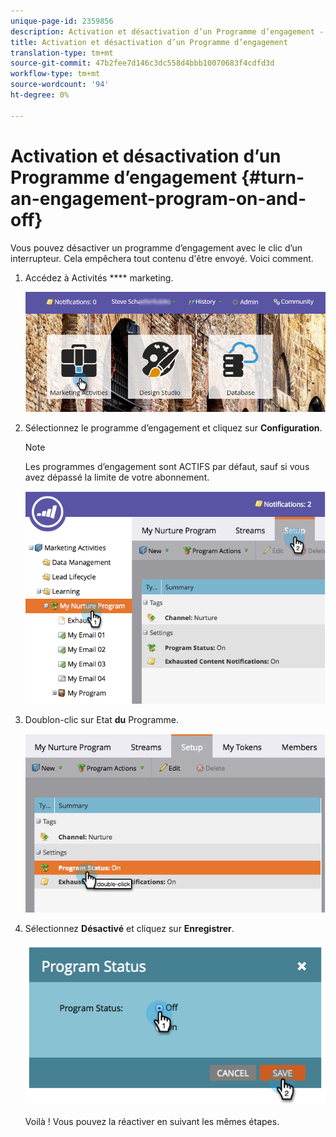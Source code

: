 ```yaml
---
unique-page-id: 2359856
description: Activation et désactivation d’un Programme d’engagement - Documentation marketing - Documentation du produit
title: Activation et désactivation d’un Programme d’engagement
translation-type: tm+mt
source-git-commit: 47b2fee7d146c3dc558d4bbb10070683f4cdfd3d
workflow-type: tm+mt
source-wordcount: '94'
ht-degree: 0%

---
```



# Activation et désactivation d’un Programme d’engagement {#turn-an-engagement-program-on-and-off}

Vous pouvez désactiver un programme d’engagement avec le clic d’un interrupteur. Cela empêchera tout contenu d&#39;être envoyé. Voici comment.

1. Accédez à Activités **** marketing.

   ![](assets/login-marketing-activities.png)

1. Sélectionnez le programme d’engagement et cliquez sur **Configuration**.

   >[!NOTE]
   >
   >Les programmes d’engagement sont ACTIFS par défaut, sauf si vous avez dépassé la limite de votre abonnement.

   ![](assets/image2014-9-15-17-3a14-3a56.png)

1. Doublon-clic sur Etat **du** Programme.

   ![](assets/image2014-9-15-17-3a14-3a59.png)

1. Sélectionnez **Désactivé** et cliquez sur **Enregistrer**.

   ![](assets/image2014-9-15-17-3a15-3a2.png)

   Voilà ! Vous pouvez la réactiver en suivant les mêmes étapes.

